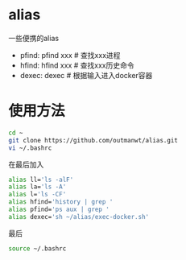 # alias
一些便携的alias

- pfind: pfind xxx # 查找xxx进程
- hfind: hfind xxx # 查找xxx历史命令
- dexec: dexec # 根据输入进入docker容器

# 使用方法

```bash
cd ~
git clone https://github.com/outmanwt/alias.git
vi ~/.bashrc
```

在最后加入

```bash
alias ll='ls -alF'
alias la='ls -A'
alias l='ls -CF'
alias hfind='history | grep '
alias pfind='ps aux | grep '
alias dexec='sh ~/alias/exec-docker.sh'
```

最后
```bash
source ~/.bashrc
```
